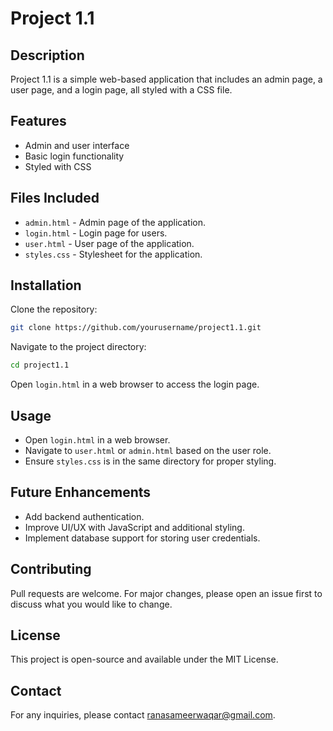 # Project 1.1

## Description
Project 1.1 is a simple web-based application that includes an admin page, a user page, and a login page, all styled with a CSS file.

## Features
- Admin and user interface
- Basic login functionality
- Styled with CSS

## Files Included
- `admin.html` - Admin page of the application.
- `login.html` - Login page for users.
- `user.html` - User page of the application.
- `styles.css` - Stylesheet for the application.

## Installation
Clone the repository:
```bash
git clone https://github.com/yourusername/project1.1.git
```
Navigate to the project directory:
```bash
cd project1.1
```
Open `login.html` in a web browser to access the login page.

## Usage
- Open `login.html` in a web browser.
- Navigate to `user.html` or `admin.html` based on the user role.
- Ensure `styles.css` is in the same directory for proper styling.

## Future Enhancements
- Add backend authentication.
- Improve UI/UX with JavaScript and additional styling.
- Implement database support for storing user credentials.

## Contributing
Pull requests are welcome. For major changes, please open an issue first to discuss what you would like to change.

## License
This project is open-source and available under the MIT License.

## Contact
For any inquiries, please contact [ranasameerwaqar@gmail.com](mailto:ranasameerwaqar@gmail.com).

